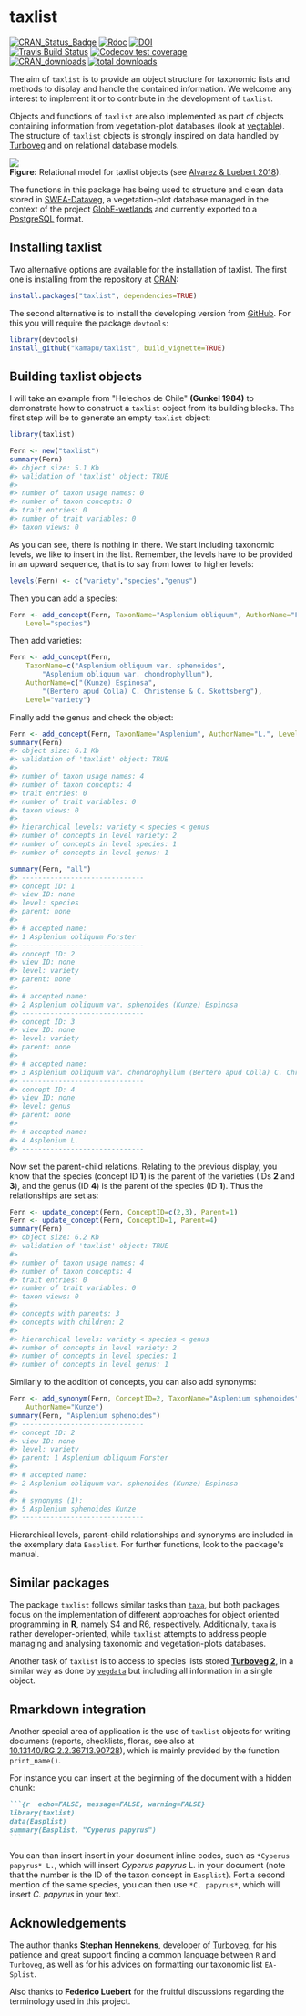 
<!-- README.md is generated from README.Rmd. Please edit that file -->
<!-- Use snippet 'render_markdown' for it -->
taxlist
=======

<!-- Budges -->
[![CRAN\_Status\_Badge](http://www.r-pkg.org/badges/version/taxlist)](https://cran.r-project.org/package=taxlist) [![Rdoc](http://www.rdocumentation.org/badges/version/taxlist)](http://www.rdocumentation.org/packages/taxlist) [![DOI](https://zenodo.org/badge/54913161.svg)](https://zenodo.org/badge/latestdoi/54913161) <br> [![Travis Build Status](https://travis-ci.org/kamapu/taxlist.svg?branch=master)](https://travis-ci.org/kamapu/taxlist) [![Codecov test coverage](https://codecov.io/gh/kamapu/taxlist/branch/master/graph/badge.svg)](https://codecov.io/gh/kamapu/taxlist?branch=master) <br> [![CRAN\_downloads](http://cranlogs.r-pkg.org/badges/taxlist)](https://cran.r-project.org/package=taxlist) [![total downloads](http://cranlogs.r-pkg.org/badges/grand-total/taxlist)](https://cran.r-project.org/package=taxlist)

The aim of `taxlist` is to provide an object structure for taxonomic lists and methods to display and handle the contained information. We welcome any interest to implement it or to contribute in the development of `taxlist`.

Objects and functions of `taxlist` are also implemented as part of objects containing information from vegetation-plot databases (look at [vegtable](https://github.com/kamapu/vegtable)). The structure of `taxlist` objects is strongly inspired on data handled by [Turboveg](https://www.synbiosys.alterra.nl/turboveg) and on relational database models.

![](README-figures/taxlist_model.png)<br/> **Figure:** Relational model for taxlist objects (see [Alvarez & Luebert 2018](https://doi.org/10.3897/BDJ.6.e23635)).

The functions in this package has being used to structure and clean data stored in [SWEA-Dataveg](http://www.givd.info/ID/AF-00-006), a vegetation-plot database managed in the context of the project [GlobE-wetlands](https://www.wetlands-africa.de) and currently exported to a [PostgreSQL](https://www.postgresql.org) format.

Installing taxlist
------------------

Two alternative options are available for the installation of taxlist. The first one is installing from the repository at [CRAN](https://cran.r-project.org/package=taxlist):

``` r
install.packages("taxlist", dependencies=TRUE)
```

The second alternative is to install the developing version from [GitHub](https://github.com/kamapu/taxlist). For this you will require the package `devtools`:

``` r
library(devtools)
install_github("kamapu/taxlist", build_vignette=TRUE)
```

Building taxlist objects
------------------------

I will take an example from "Helechos de Chile" **(Gunkel 1984)** to demonstrate how to construct a `taxlist` object from its building blocks. The first step will be to generate an empty `taxlist` object:

``` r
library(taxlist)

Fern <- new("taxlist")
summary(Fern)
#> object size: 5.1 Kb 
#> validation of 'taxlist' object: TRUE 
#> 
#> number of taxon usage names: 0 
#> number of taxon concepts: 0 
#> trait entries: 0 
#> number of trait variables: 0 
#> taxon views: 0
```

As you can see, there is nothing in there. We start including taxonomic levels, we like to insert in the list. Remember, the levels have to be provided in an upward sequence, that is to say from lower to higher levels:

``` r
levels(Fern) <- c("variety","species","genus")
```

Then you can add a species:

``` r
Fern <- add_concept(Fern, TaxonName="Asplenium obliquum", AuthorName="Forster",
    Level="species")
```

Then add varieties:

``` r
Fern <- add_concept(Fern,
    TaxonName=c("Asplenium obliquum var. sphenoides",
        "Asplenium obliquum var. chondrophyllum"),
    AuthorName=c("(Kunze) Espinosa",
        "(Bertero apud Colla) C. Christense & C. Skottsberg"),
    Level="variety")
```

Finally add the genus and check the object:

``` r
Fern <- add_concept(Fern, TaxonName="Asplenium", AuthorName="L.", Level="genus")
summary(Fern)
#> object size: 6.1 Kb 
#> validation of 'taxlist' object: TRUE 
#> 
#> number of taxon usage names: 4 
#> number of taxon concepts: 4 
#> trait entries: 0 
#> number of trait variables: 0 
#> taxon views: 0 
#> 
#> hierarchical levels: variety < species < genus 
#> number of concepts in level variety: 2
#> number of concepts in level species: 1
#> number of concepts in level genus: 1

summary(Fern, "all")
#> ------------------------------ 
#> concept ID: 1 
#> view ID: none 
#> level: species 
#> parent: none 
#> 
#> # accepted name: 
#> 1 Asplenium obliquum Forster 
#> ------------------------------ 
#> concept ID: 2 
#> view ID: none 
#> level: variety 
#> parent: none 
#> 
#> # accepted name: 
#> 2 Asplenium obliquum var. sphenoides (Kunze) Espinosa 
#> ------------------------------ 
#> concept ID: 3 
#> view ID: none 
#> level: variety 
#> parent: none 
#> 
#> # accepted name: 
#> 3 Asplenium obliquum var. chondrophyllum (Bertero apud Colla) C. Christense & C. Skottsberg 
#> ------------------------------ 
#> concept ID: 4 
#> view ID: none 
#> level: genus 
#> parent: none 
#> 
#> # accepted name: 
#> 4 Asplenium L. 
#> ------------------------------
```

Now set the parent-child relations. Relating to the previous display, you know that the species (concept ID **1**) is the parent of the varieties (IDs **2** and **3**), and the genus (ID **4**) is the parent of the species (ID **1**). Thus the relationships are set as:

``` r
Fern <- update_concept(Fern, ConceptID=c(2,3), Parent=1)
Fern <- update_concept(Fern, ConceptID=1, Parent=4)
summary(Fern)
#> object size: 6.2 Kb 
#> validation of 'taxlist' object: TRUE 
#> 
#> number of taxon usage names: 4 
#> number of taxon concepts: 4 
#> trait entries: 0 
#> number of trait variables: 0 
#> taxon views: 0 
#> 
#> concepts with parents: 3 
#> concepts with children: 2 
#> 
#> hierarchical levels: variety < species < genus 
#> number of concepts in level variety: 2
#> number of concepts in level species: 1
#> number of concepts in level genus: 1
```

Similarly to the addition of concepts, you can also add synonyms:

``` r
Fern <- add_synonym(Fern, ConceptID=2, TaxonName="Asplenium sphenoides",
    AuthorName="Kunze")
summary(Fern, "Asplenium sphenoides")
#> ------------------------------ 
#> concept ID: 2 
#> view ID: none 
#> level: variety 
#> parent: 1 Asplenium obliquum Forster 
#> 
#> # accepted name: 
#> 2 Asplenium obliquum var. sphenoides (Kunze) Espinosa 
#> 
#> # synonyms (1): 
#> 5 Asplenium sphenoides Kunze 
#> ------------------------------
```

Hierarchical levels, parent-child relationships and synonyms are included in the exemplary data `Easplist`. For further functions, look to the package's manual.

Similar packages
----------------

The package `taxlist` follows similar tasks than [`taxa`](https://github.com/ropensci/taxa), but both packages focus on the implementation of different approaches for object oriented programming in **R**, namely S4 and R6, respectively. Additionally, `taxa` is rather developer-oriented, while `taxlist` attempts to address people managing and analysing taxonomic and vegetation-plots databases.

Another task of `taxlist` is to access to species lists stored [**Turboveg 2**](http://www.synbiosys.alterra.nl/turboveg), in a similar way as done by [`vegdata`](https://CRAN.R-project.org/package=vegdata) but including all information in a single object.

Rmarkdown integration
---------------------

Another special area of application is the use of `taxlist` objects for writing documens (reports, checklists, floras, see also at [10.13140/RG.2.2.36713.90728](https://dx.doi.org/10.13140/RG.2.2.36713.90728)), which is mainly provided by the function `print_name()`.

For instance you can insert at the beginning of the document with a hidden chunk:

```` markdown
```{r  echo=FALSE, message=FALSE, warning=FALSE}
library(taxlist)
data(Easplist)
summary(Easplist, "Cyperus papyrus")
```
````

You can than insert insert in your document inline codes, such as `*Cyperus papyrus* L.`, which will insert *Cyperus papyrus* L. in your document (note that the number is the ID of the taxon concept in `Easplist`). Fort a second mention of the same species, you can then use `*C. papyrus*`, which will insert *C. papyrus* in your text.

Acknowledgements
----------------

The author thanks **Stephan Hennekens**, developer of [Turboveg](http://www.synbiosys.alterra.nl/turboveg), for his patience and great support finding a common language between `R` and `Turboveg`, as well as for his advices on formatting our taxonomic list `EA-Splist`.

Also thanks to **Federico Luebert** for the fruitful discussions regarding the terminology used in this project.
